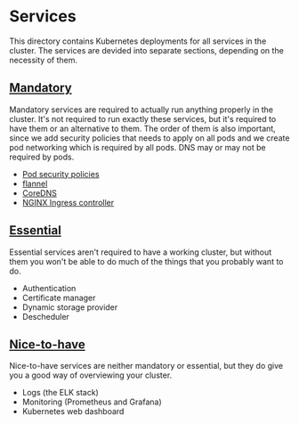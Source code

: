 # Services

This directory contains Kubernetes deployments for all services in the cluster. The services are devided into separate sections, depending on the necessity of them.


## [Mandatory](./1-mandatory)

Mandatory services are required to actually run anything properly in the cluster. It's not required to run exactly these services, but it's required to have them or an alternative to them. The order of them is also important, since we add security policies that needs to apply on all pods and we create pod networking which is required by all pods. DNS may or may not be required by pods.

* [Pod security policies](./1-mandatory/1-pod-security-policies)
* [flannel](./1-mandatory/2-flannel)
* [CoreDNS](./1-mandatory/3-coredns)
* [NGINX Ingress controller](./1-mandatory/4-nginx-ingress-controller)


## [Essential](./2-essential)

Essential services aren't required to have a working cluster, but without them you won't be able to do much of the things that you probably want to do.

* Authentication
* Certificate manager
* Dynamic storage provider
* Descheduler


## [Nice-to-have](./3-nice-to-have)

Nice-to-have services are neither mandatory or essential, but they do give you a good way of overviewing your cluster.

* Logs (the ELK stack)
* Monitoring (Prometheus and Grafana)
* Kubernetes web dashboard
